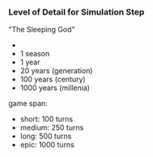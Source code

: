 ### Level of Detail for Simulation Step

"The Sleeping God"

- 
- 1 season 
- 1 year 
- 20 years (generation)
- 100 years (century)
- 1000 years (millenia)

game span:
- short:    100 turns
- medium:   250 turns
- long:     500 turns
- epic:     1000 turns
